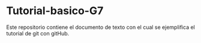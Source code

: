 # Tutorial-basico-G7
Este repositorio contiene el documento de texto con el cual se ejemplifica el tutorial de git con gitHub.

